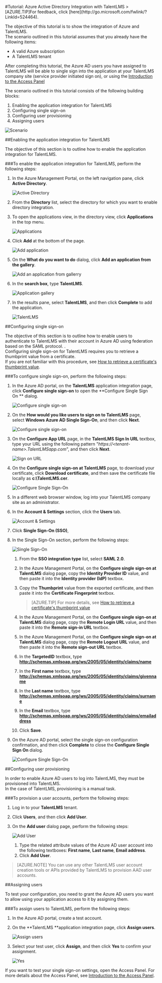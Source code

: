 <properties pageTitle="Tutorial: Azure Active Directory Integration with TalentLMS | Windows Azure" description="Learn how to use TalentLMS with Azure Active Directory to enable single sign-on, automated provisioning, and more!." services="active-directory" authors="MarkusVi"  documentationCenter="na" manager="stevenpo"/>
<tags
	ms.service="active-directory"
	ms.date="08/01/2015"
	wacn.date=""/>
#Tutorial: Azure Active Directory Integration with TalentLMS
<!-- deleted by customization
>[AZURE.TIP]For feedback, click [here](https://social.msdn.microsoft.com/Forums/azure/zh-cn/104c797a-4fcb-4c96-8280-6e208ac360ab/tutorial-azure-ad-integration-with-talentlms?forum=WindowsAzureAD).
-->
<!-- keep by customization: begin -->
>[AZURE.TIP]For feedback, click [here](http://go.microsoft.com/fwlink/?LinkId=524464).
<!-- keep by customization: end -->
  
The objective of this tutorial is to show the integration of Azure and TalentLMS.  
The scenario outlined in this tutorial assumes that you already have the following items:

-   A valid Azure subscription
-   A TalentLMS tenant
  
After completing this tutorial, the Azure AD users you have assigned to TalentLMS will be able to single sign into the application at your TalentLMS company site (service provider initiated sign on), or using the [Introduction to the Access Panel](https://msdn.microsoft.com/zh-cn/library/dn308586)
  
The scenario outlined in this tutorial consists of the following building blocks:

1.  Enabling the application integration for TalentLMS
2.  Configuring single sign-on
3.  Configuring user provisioning
4.  Assigning users

![Scenario](./media/active-directory-saas-talentlms-tutorial/IC777289.png "Scenario")

##Enabling the application integration for TalentLMS
  
The objective of this section is to outline how to enable the application integration for TalentLMS.

###To enable the application integration for TalentLMS, perform the following steps:

1.  In the Azure Management Portal, on the left navigation pane, click **Active Directory**.

    ![Active Directory](./media/active-directory-saas-talentlms-tutorial/IC700993.png "Active Directory")

2.  From the **Directory** list, select the directory for which you want to enable directory integration.

3.  To open the applications view, in the directory view, click **Applications** in the top menu.

    ![Applications](./media/active-directory-saas-talentlms-tutorial/IC700994.png "Applications")

4.  Click **Add** at the bottom of the page.

    ![Add application](./media/active-directory-saas-talentlms-tutorial/IC749321.png "Add application")

5.  On the **What do you want to do** dialog, click **Add an application from the gallery**.

    ![Add an application from gallerry](./media/active-directory-saas-talentlms-tutorial/IC749322.png "Add an application from gallerry")

6.  In the **search box**, type **TalentLMS**.

    ![Application gallery](./media/active-directory-saas-talentlms-tutorial/IC777290.png "Application gallery")

7.  In the results pane, select **TalentLMS**, and then click **Complete** to add the application.

    ![TalentLMS](./media/active-directory-saas-talentlms-tutorial/IC777291.png "TalentLMS")

##Configuring single sign-on
  
The objective of this section is to outline how to enable users to authenticate to TalentLMS with their account in Azure AD using federation based on the SAML protocol. .  
Configuring single sign-on for TalentLMS requires you to retrieve a thumbprint value from a certificate.  
If you are not familiar with this procedure, see [How to retrieve a certificate's thumbprint value](http://youtu.be/YKQF266SAxI).

###To configure single sign-on, perform the following steps:

1.  In the Azure AD portal, on the **TalentLMS** application integration page, click **Configure single sign-on** to open the **Configure Single Sign On ** dialog.

    ![Configure single sign-on](./media/active-directory-saas-talentlms-tutorial/IC777292.png "Configure single sign-on")

2.  On the **How would you like users to sign on to TalentLMS** page, select **Windows Azure AD Single Sign-On**, and then click **Next**.

    ![Configure single sign-on](./media/active-directory-saas-talentlms-tutorial/IC777293.png "Configure single sign-on")

3.  On the **Configure App URL** page, in the **TalentLMS Sign In URL** textbox, type your URL using the following pattern "*https://\<tenant-name\>.TalentLMSapp.com*", and then click **Next**.

    ![Sign on URL](./media/active-directory-saas-talentlms-tutorial/IC777294.png "Sign on URL")

4.  On the **Configure single sign-on at TalentLMS** page, to download your certificate, click **Download certificate**, and then save the certificate file locally as **c:\\TalentLMS.cer**.

    ![Configure Single Sign-On](./media/active-directory-saas-talentlms-tutorial/IC777295.png "Configure Single Sign-On")

5.  In a different web browser window, log into your TalentLMS company site as an administrator.

6.  In the **Account & Settings** section, click the **Users** tab.

    ![Account & Settings](./media/active-directory-saas-talentlms-tutorial/IC777296.png "Account & Settings")

7.  Click **Single Sign-On (SSO)**,

8.  In the Single Sign-On section, perform the following steps:

    ![Single Sign-On](./media/active-directory-saas-talentlms-tutorial/IC777297.png "Single Sign-On")

    1.  From the **SSO integration type** list, select **SAML 2.0**.
    2.  In the Azure Management Portal, on the **Configure single sign-on at TalentLMS** dialog page, copy the **Identity Provider ID** value, and then paste it into the **Identity provider (IdP)** textbox.
    3.  Copy the **Thumbprint** value from the exported certificate, and then paste it into the **Certificate Fingerprint** textbox.

        >[AZURE.TIP] For more details, see [How to retrieve a certificate's thumbprint value](http://youtu.be/YKQF266SAxI)

    4.  In the Azure Management Portal, on the **Configure single sign-on at TalentLMS** dialog page, copy the **Remote Login URL** value, and then paste it into the **Remote sign-in URL** textbox.
    5.  In the Azure Management Portal, on the **Configure single sign-on at TalentLMS** dialog page, copy the **Remote Logout URL** value, and then paste it into the **Remote sign-out URL** textbox.
    6.  In the **TargetedID** textbox, type **http://schemas.xmlsoap.org/ws/2005/05/identity/claims/name**
    7.  In the **First name** textbox, type **http://schemas.xmlsoap.org/ws/2005/05/identity/claims/givenname**
    8.  In the **Last name** textbox, type **http://schemas.xmlsoap.org/ws/2005/05/identity/claims/surname**
    9.  In the **Email** textbox, type **http://schemas.xmlsoap.org/ws/2005/05/identity/claims/emailaddress**
    10. Click **Save**.

9.  On the Azure AD portal, select the single sign-on configuration confirmation, and then click **Complete** to close the **Configure Single Sign On** dialog.

    ![Configure Single Sign-On](./media/active-directory-saas-talentlms-tutorial/IC777298.png "Configure Single Sign-On")

##Configuring user provisioning
  
In order to enable Azure AD users to log into TalentLMS, they must be provisioned into TalentLMS.  
In the case of TalentLMS, provisioning is a manual task.

###To provision a user accounts, perform the following steps:

1.  Log in to your **TalentLMS** tenant.

2.  Click **Users**, and then click **Add User**.

3.  On the **Add user** dialog page, perform the following steps:

    ![Add User](./media/active-directory-saas-talentlms-tutorial/IC777299.png "Add User")

    1.  Type the related attribute values of the Azure AD user account into the following textboxes: **First name**, **Last name**, **Email address**.
    2.  Click **Add User**.

>[AZURE.NOTE] You can use any other TalentLMS user account creation tools or APIs provided by TalentLMS to provision AAD user accounts.

##Assigning users
  
To test your configuration, you need to grant the Azure AD users you want to allow using your application access to it by assigning them.

###To assign users to TalentLMS, perform the following steps:

1.  In the Azure AD portal, create a test account.

2.  On the **TalentLMS **application integration page, click **Assign users**.

    ![Assign users](./media/active-directory-saas-talentlms-tutorial/IC777300.png "Assign users")

3.  Select your test user, click **Assign**, and then click **Yes** to confirm your assignment.

    ![Yes](./media/active-directory-saas-talentlms-tutorial/IC767830.png "Yes")
  
If you want to test your single sign-on settings, open the Access Panel. For more details about the Access Panel, see [Introduction to the Access Panel](https://msdn.microsoft.com/zh-cn/library/dn308586).